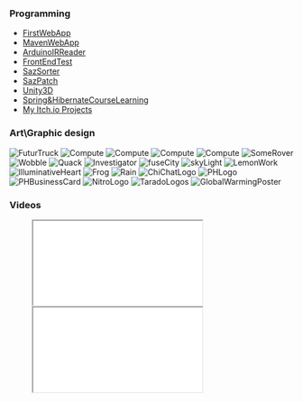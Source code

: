 ### Programming 
* [FirstWebApp](https://github.com/Sazails/FirstWebApp)<br>
* [MavenWebApp](https://github.com/Sazails/MavenWebApp)<br>
* [ArduinoIRReader](https://github.com/Sazails/Arduino-InfraredReaderInput)<br>
* [FrontEndTest](https://github.com/Sazails/FrontEndTesting)<br>
* [SazSorter](https://github.com/Sazails/SazSorter)<br>
* [SazPatch](https://github.com/Sazails/SazPatch)<br>
* [Unity3D](https://github.com/Sazails/Unity-3D)<br>
* [Spring&HibernateCourseLearning](https://github.com/Sazails/SpringHibernateCourseLearning)<br>
* [My Itch.io Projects](https://sazails.itch.io/)<br>

### Art\Graphic design
![FuturTruck](Images/FuturTruckEdit.png "FuturTruck")
![Compute](Images/flaming.png "Flaming")
![Compute](Images/vortex.png "Vortex")
![Compute](Images/volcano.png "Volcano")
![Compute](Images/Compute.png "Compute")
![SomeRover](Images/SomeRover.png "SomeRover")
![Wobble](Images/Wobble.png "Wobble")
![Quack](Images/Quack.png "Quack")
![Investigator](Images/Investigator.png "Investigator")
![fuseCity](Images/fuseCity.png "FuseCity")
![skyLight](Images/skyLight.png "SkyLight")
![LemonWork](Images/LemonWork.png "LemonWork")
![IlluminativeHeart](Images/IlluminativeHeart.png "IlluminativeHeart")
![Frog](Images/Frog.png "Frog")
![Rain](Images/Rain.png "Rain")
![ChiChatLogo](Images/ChiChatLogo.png "ChiChatLogo")
![PHLogo](Images/PHLogo.png "PHLogo")
![PHBusinessCard](Images/PHBusinessCard.png "PHBusinessCard")
![NitroLogo](Images/NitroLogo.png "NitroLogo")
![TaradoLogos](Images/TaradoLogos.png "TaradoLogos")
![GlobalWarmingPoster](Images/GlobalWarmingPoster.png "GlobalWarmingPoster")

### Videos

<figure class="video_container">
  <iframe src="Videos/PHIntro.mp4" frameborder="1" allowfullscreen="true"></iframe>
  <iframe src="Videos/PHOutro.mp4" frameborder="1" allowfullscreen="true"></iframe>
</figure>